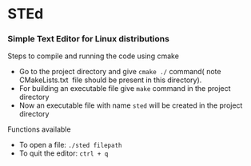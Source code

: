 # STEd
### Simple Text Editor for Linux distributions
 Steps to compile and running the code using cmake
  - Go to the project directory and give ```cmake ./``` command( note CMakeLists.txt  file should be present in this directory).
  - For building an executable file give ```make``` command in the project directory
  - Now an executable file with name ```sted``` will be created in the project directory

 Functions available
  - To open a file: ```./sted filepath```
  - To quit the editor: ```ctrl + q```
